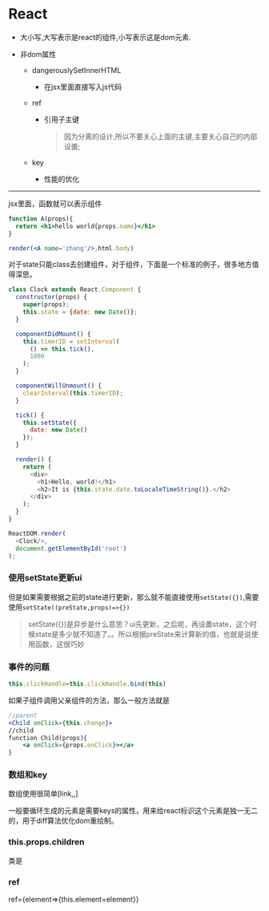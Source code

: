 # React

* 大小写,大写表示是react的组件,小写表示这是dom元素.

* 非dom属性

  * dangerouslySetInnerHTML

    *  在jsx里面直接写入js代码

  * ref

    * 引用子主键

      > 因为分离的设计,所以不要关心上面的主键,主要关心自己的内部设置;

  * key

    * 性能的优化

***

jsx里面，函数就可以表示组件

```jsx
function A(props){
  return <h1>hello world{props.name}</h1>
}

render(<A name='zhang'/>,html.body)
```

对于state只能class去创建组件，对于组件，下面是一个标准的例子，很多地方值得深思。

```javascript
class Clock extends React.Component {
  constructor(props) {
    super(props);
    this.state = {date: new Date()};
  }

  componentDidMount() {
    this.timerID = setInterval(
      () => this.tick(),
      1000
    );
  }

  componentWillUnmount() {
    clearInterval(this.timerID);
  }

  tick() {
    this.setState({
      date: new Date()
    });
  }

  render() {
    return (
      <div>
        <h1>Hello, world!</h1>
        <h2>It is {this.state.date.toLocaleTimeString()}.</h2>
      </div>
    );
  }
}

ReactDOM.render(
  <Clock/>,
  document.getElementById('root')
);
```

### 使用setState更新ui

但是如果需要根据之前的state进行更新，那么就不能直接使用`setState({})`,需要使用`setState((preState,props)=>{})`

> setState({})是异步是什么意思？ui先更新，之后呢，再设置state，这个时候state是多少就不知道了。。所以根据preState来计算新的值，也就是说使用函数，这很巧妙

### 事件的问题

```jsx
this.clickHandle=this.clickHandle.bind(this)
```

如果子组件调用父亲组件的方法，那么一般方法就是

```jsx
//parent
<Child onClick={this.change}>
//child
function Child(props){
    <a onClick={props.onClick}></a>
}
```

### 数组和key

数组使用很简单[<a>link</a>,<b></b>,<i></i>]

一般要循环生成的元素是需要keys的属性，用来给react标识这个元素是独一无二的，用于diff算法优化dom重绘制。

### this.props.children

类是<slot></slot>

### ref

ref={element=>{this.element=element}}